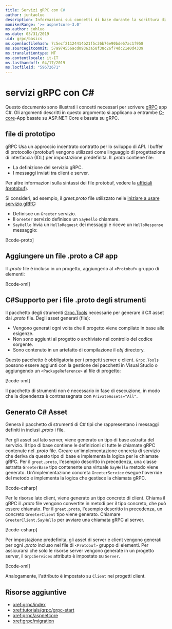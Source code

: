 ```yaml
---
title: Servizi gRPC con C#
author: juntaoluo
description: Informazioni sui concetti di base durante la scrittura di servizi gRPC con C#.
monikerRange: '>= aspnetcore-3.0'
ms.author: johluo
ms.date: 03/31/2019
uid: grpc/basics
ms.openlocfilehash: 7c5ecf21124414b21f5c36b76e90bde67ac1f958
ms.sourcegitcommit: 57a974556acd09363a58f38c26f74dc21e0d4339
ms.translationtype: MT
ms.contentlocale: it-IT
ms.lasthandoff: 04/17/2019
ms.locfileid: "59672671"
---
```

# <a name="grpc-services-with-c"></a>servizi gRPC con C\#

Questo documento sono illustrati i concetti necessari per scrivere [gRPC](https://grpc.io/docs/guides/) app C#. Gli argomenti descritti in questo argomento si applicano a entrambe [C-core](https://grpc.io/blog/grpc-stacks)-App basate su ASP.NET Core e basata su gRPC.

## <a name="proto-file"></a>file di prototipo

gRPC Usa un approccio incentrato contratto per lo sviluppo di API. I buffer di protocollo (protobuf) vengono utilizzati come linguaggio di progettazione di interfaccia (IDL) per impostazione predefinita. Il *.proto* contiene file:

* La definizione del servizio gRPC.
* I messaggi inviati tra client e server.

Per altre informazioni sulla sintassi dei file protobuf, vedere la [ufficiali (protobuf)](https://developers.google.com/protocol-buffers/docs/proto3).

Si consideri, ad esempio, il *greet.proto* file utilizzato nelle [iniziare a usare servizio gRPC](xref:tutorials/grpc/grpc-start):

* Definisce un `Greeter` servizio.
* Il `Greeter` servizio definisce un `SayHello` chiamare.
* `SayHello` Invia un `HelloRequest` dei messaggi e riceve un `HelloResponse` messaggio:

[!code-proto[](~/tutorials/grpc/grpc-start/samples/GrpcGreeter/Protos/greet.proto)]

## <a name="add-a-proto-file-to-a-c-app"></a>Aggiungere un file .proto a C\# app

Il *.proto* file è incluso in un progetto, aggiungerlo al `<Protobuf>` gruppo di elementi:

[!code-xml[](~/tutorials/grpc/grpc-start/samples/GrpcGreeter/GrpcGreeter.csproj?highlight=2&range=7-11)]

## <a name="c-tooling-support-for-proto-files"></a>C#Supporto per i file .proto degli strumenti

Il pacchetto degli strumenti [Grpc.Tools](https://www.nuget.org/packages/Grpc.Tools/) necessarie per generare il C# asset dai *.proto* file. Degli asset generati (file):

* Vengono generati ogni volta che il progetto viene compilato in base alle esigenze.
* Non sono aggiunti al progetto o archiviato nel controllo del codice sorgente.
* Sono contenuto in un artefatto di compilazione il *obj* directory.

Questo pacchetto è obbligatoria per i progetti server e client. `Grpc.Tools` possono essere aggiunti con la gestione dei pacchetti in Visual Studio o aggiungendo un `<PackageReference>` al file di progetto:

[!code-xml[](~/tutorials/grpc/grpc-start/samples/GrpcGreeter/GrpcGreeter.csproj?highlight=1&range=17)]

Il pacchetto di strumenti non è necessario in fase di esecuzione, in modo che la dipendenza è contrassegnata con `PrivateAssets="All"`.

## <a name="generated-c-assets"></a>Generato C# Asset

Genera il pacchetto di strumenti di C# tipi che rappresentano i messaggi definiti in inclusi *.proto* i file.

Per gli asset sul lato server, viene generato un tipo di base astratta del servizio. Il tipo di base contiene le definizioni di tutte le chiamate gRPC contenute nel *.proto* file. Creare un'implementazione concreta di servizio che deriva da questo tipo di base e implementa la logica per le chiamate gRPC. Per il `greet.proto`, l'esempio descritto in precedenza, una classe astratta `GreeterBase` tipo contenente una virtuale `SayHello` metodo viene generato. Un'implementazione concreta `GreeterService` esegue l'override del metodo e implementa la logica che gestisce la chiamata gRPC.

[!code-csharp[](~/tutorials/grpc/grpc-start/samples/GrpcGreeter/Services/GreeterService.cs?name=snippet)]

Per le risorse lato client, viene generato un tipo concreto di client. Chiama il gRPC il *.proto* file vengono convertite in metodi per il tipo concreto, che può essere chiamato. Per il `greet.proto`, l'esempio descritto in precedenza, un concreto `GreeterClient` tipo viene generato. Chiamare `GreeterClient.SayHello` per avviare una chiamata gRPC al server.

[!code-csharp[](~/tutorials/grpc/grpc-start/samples/GrpcGreeterClient/Program.cs?highlight=5-8&name=snippet)]

Per impostazione predefinita, gli asset di server e client vengono generati per ogni *.proto* incluso nel file di `<Protobuf>` gruppo di elementi. Per assicurarsi che solo le risorse server vengono generate in un progetto server, il `GrpcServices` attributo è impostato su `Server`.

[!code-xml[](~/tutorials/grpc/grpc-start/samples/GrpcGreeter/GrpcGreeter.csproj?highlight=2&range=7-11)]

Analogamente, l'attributo è impostato su `Client` nei progetti client.

## <a name="additional-resources"></a>Risorse aggiuntive

* <xref:grpc/index>
* <xref:tutorials/grpc/grpc-start>
* <xref:grpc/aspnetcore>
* <xref:grpc/migration>
